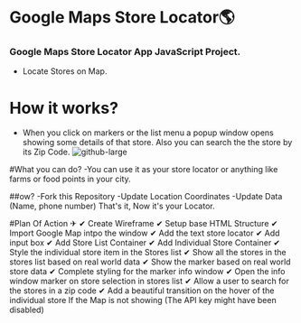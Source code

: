 # Google Maps Store Locator🌎

### Google Maps Store Locator App JavaScript Project.
  - Locate Stores on Map.

# How it works?

- When you click on markers or the list menu a popup window opens showing some details of that store. Also you can search the the store by its Zip Code.
![github-large](https://user-images.githubusercontent.com/61178058/80308677-b0b4f380-87e9-11ea-96bc-529de2bec99e.gif)

#What you can do?
  -You can use it as your store locator or anything like farms or food points in your city.
  
 ##ow?
 -Fork this Repository
 -Update Location Coordinates
 -Update Data (Name, phone number)
That's it, Now it's your Locator.

#Plan Of Action ✈
✔ Create Wireframe
✔ Setup base HTML Structure
✔ Import Google Map intpo the window
✔ Add the text store locator
✔ Add input box
✔ Add Store List Container
✔ Add Individual Store Container
✔ Style the individual store item in the Stores list
✔ Show all the stores in the stores list based on real world data
✔ Show the marker based on real world store data
✔ Complete styling for the marker info window
✔ Open the info window marker on store selection in stores list
✔ Allow a user to search for the stores in a zip code
✔ Add a beautiful transition on the hover of the individual store
If the Map is not showing (The API key might have been disabled)
